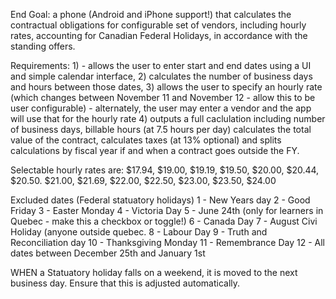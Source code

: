 End Goal: a phone (Android and iPhone support!) that calculates the contractual obligations for configurable set of vendors, including hourly rates, accounting for Canadian Federal Holidays, in accordance with the standing offers.

Requirements: 1) - allows the user to enter start and end dates using a UI and simple calendar interface, 2) calculates the number of business days and hours between those dates, 3) allows the user to specify an hourly rate (which changes between November 11 and November 12 - allow this to be user configurable) - alternately, the user may enter a vendor and the app will use that for the hourly rate
4) outputs a full caclulation including number of business days, billable hours (at 7.5 hours per day) calculates the total value of the contract, calculates taxes (at 13% optional) and splits calculations by fiscal year if and when a contract goes outside the FY.

Selectable hourly rates are: $17.94, $19.00, $19.19, $19.50, $20.00, $20.44, $20.50. $21.00,  $21.69, $22.00, $22.50, $23.00, $23.50, $24.00

Excluded dates (Federal statuatory holidays)
1 - New Years day
2 - Good Friday
3 - Easter Monday
4 - Victoria Day
5 - June 24th (only for learners in Quebec - make this a checkbox or toggle!)
6 - Canada Day
7 - August Civi Holiday (anyone outside quebec.
8 - Labour Day
9 - Truth and Reconciliation day
10 - Thanksgiving Monday
11 - Remembrance Day
12 - All dates between December 25th and January 1st

WHEN a Statuatory holiday falls on a weekend, it is moved to the next business day.  Ensure that this is adjusted automatically.
